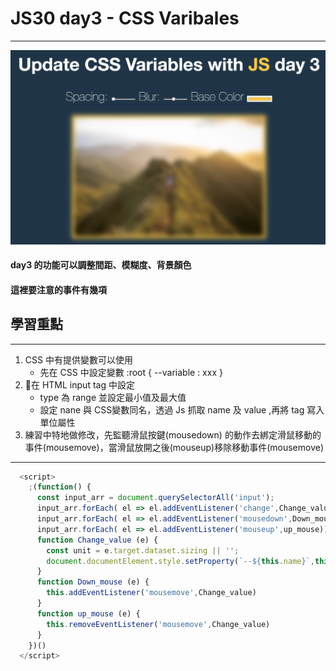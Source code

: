 # JS30 day3 - CSS Varibales
---

<img src="./JSday3_home.png" style="max-width:100%"> 

#### day3 的功能可以調整間距、模糊度、背景顏色
#### 這裡要注意的事件有幾項

## 學習重點
-----
1. CSS 中有提供變數可以使用
    - 先在 CSS 中設定變數 :root {
          --variable : xxx
        }
1. 在 HTML input tag 中設定 
    - type 為 range 並設定最小值及最大值
    - 設定 nane 與 CSS變數同名，透過 Js 抓取 name 及 value ,再將 tag 寫入單位屬性
1. 練習中特地做修改，先監聽滑鼠按鍵(mousedown) 的動作去綁定滑鼠移動的事件(mousemove)，當滑鼠放開之後(mouseup)移除移動事件(mousemove)

-----

```javascript
  <script>
    ;(function() {
      const input_arr = document.querySelectorAll('input');
      input_arr.forEach( el => el.addEventListener('change',Change_value));
      input_arr.forEach( el => el.addEventListener('mousedown',Down_mouse));
      input_arr.forEach( el => el.addEventListener('mouseup',up_mouse));
      function Change_value (e) {
        const unit = e.target.dataset.sizing || '';
        document.documentElement.style.setProperty(`--${this.name}`,this.value + unit);
      }
      function Down_mouse (e) {
        this.addEventListener('mousemove',Change_value)
      }
      function up_mouse (e) {
        this.removeEventListener('mousemove',Change_value)
      }
    })()
  </script>
```